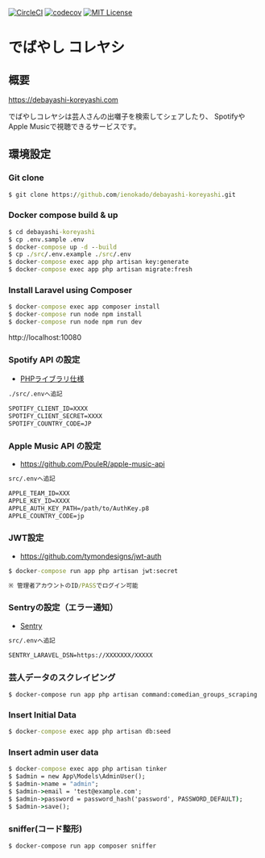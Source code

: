 [![CircleCI](https://circleci.com/gh/ienokado/debayashi-koreyashi.svg?style=svg)](https://circleci.com/gh/ienokado/debayashi-koreyashi)
[![codecov](https://codecov.io/gh/ienokado/debayashi-koreyashi/branch/develop/graph/badge.svg)](https://codecov.io/gh/ienokado/debayashi-koreyashi)
[![MIT License](http://img.shields.io/badge/license-MIT-blue.svg?style=flat)](LICENSE)

# でばやし コレヤシ

## 概要
https://debayashi-koreyashi.com

でばやしコレヤシは芸人さんの出囃子を検索してシェアしたり、
SpotifyやApple Musicで視聴できるサービスです。

## 環境設定
### Git clone
```cmd
$ git clone https://github.com/ienokado/debayashi-koreyashi.git 
```
### Docker compose build & up
```cmd
$ cd debayashi-koreyashi
$ cp .env.sample .env
$ docker-compose up -d --build
$ cp ./src/.env.example ./src/.env
$ docker-compose exec app php artisan key:generate
$ docker-compose exec app php artisan migrate:fresh
```
### Install Laravel using Composer
```cmd
$ docker-compose exec app composer install
$ docker-compose run node npm install
$ docker-compose run node npm run dev
```

http://localhost:10080

### Spotify API の設定
- [PHPライブラリ仕様](https://github.com/jwilsson/spotify-web-api-php)
```cmd
./src/.envへ追記

SPOTIFY_CLIENT_ID=XXXX
SPOTIFY_CLIENT_SECRET=XXXX
SPOTIFY_COUNTRY_CODE=JP
```

### Apple Music API の設定
- https://github.com/PouleR/apple-music-api
```cmd
src/.envへ追記

APPLE_TEAM_ID=XXX
APPLE_KEY_ID=XXXX
APPLE_AUTH_KEY_PATH=/path/to/AuthKey.p8
APPLE_COUNTRY_CODE=jp
```

### JWT設定
- https://github.com/tymondesigns/jwt-auth
```cmd
$ docker-compose run app php artisan jwt:secret

※ 管理者アカウントのID/PASSでログイン可能
```

### Sentryの設定（エラー通知）
- [Sentry](https://sentry.io)
```cmd
src/.envへ追記

SENTRY_LARAVEL_DSN=https://XXXXXXX/XXXXX
```

### 芸人データのスクレイピング
```
$ docker-compose run app php artisan command:comedian_groups_scraping
```

### Insert Initial Data
```cmd
$ docker-compose exec app php artisan db:seed
```

### Insert admin user data
```cmd
$ docker-compose exec app php artisan tinker
$ $admin = new App\Models\AdminUser();
$ $admin->name = "admin";
$ $admin->email = 'test@example.com';
$ $admin->password = password_hash('password', PASSWORD_DEFAULT);
$ $admin->save();
```

### sniffer(コード整形)
```
$ docker-compose run app composer sniffer
```
